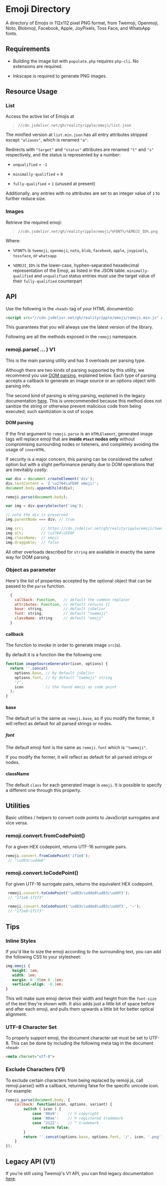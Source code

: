 # Emoji Directory
A directory of Emojis in 112x112 pixel PNG format, from Twemoji, Openmoji, Noto, Blobmoji, Facebook, Apple, JoyPixels, Toss Face, and WhatsApp fonts.  

## Requirements
 - Building the image list with `populate.php` requires `php-cli`. No extensions are required.  
 
 - Inkscape is required to generate PNG images.  

## Resource Usage

### List
Access the active list of Emojis at  
 > `//cdn.jsdelivr.net/gh/realityripple/emoji/list.json`  

The minified version at `list.min.json` has all entry attributes stripped except `"aliases"`, which is renamed `"a"`.  

Redirects with `"target"` and `"status"` attributes are renamed `"t"` and `"s"` respectively, and the status is represented by a number:  
 - `unqualified` = `-1`  
 
 - `minimally-qualified` = `0`  
 
 - `fully-qualified` = `1` (unused at present)  

Additionally, any entries with no attributes are set to an integer value of `1` to further reduce size.  

### Images
Retrieve the required emoji:  
 > `//cdn.jsdelivr.net/gh/realityripple/emoji/%FONT%/%EMOJI_ID%.png`  

Where:  

 - `%FONT%` is `twemoji`, `openmoji`, `noto`, `blob`, `facebook`, `apple`, `joypixels`, `tossface`, or `whatsapp`  

 - `%EMOJI_ID%` is the lower-case, hyphen-separated hexadecimal representation of the Emoji, as listed in the JSON table. `minimally-qualified` and `unqualified` status entries must use the target value of their `fully-qualified` counterpart  

## API

Use the following in the `<head>` tag of your HTML document(s):

```html
<script src="//cdn.jsdelivr.net/gh/realityripple/emoji/remoji.min.js" crossorigin="anonymous"></script>
```

This guarantees that you will always use the latest version of the library.

Following are all the methods exposed in the `remoji` namespace.

### remoji.parse( ... ) V1

This is the main parsing utility and has 3 overloads per parsing type.

Although there are two kinds of parsing supported by this utility, we recommend you use [DOM parsing](#dom-parsing), explained below. Each type of parsing accepts a callback to generate an image source or an options object with parsing info.

The second kind of parsing is string parsing, explained in the legacy documentation [here](https://github.com/jdecked/twemoji/blob/main/LEGACY.md#string-parsing). This is unrecommended because this method does not sanitize the string or otherwise prevent malicious code from being executed; such sanitization is out of scope.

#### DOM parsing

If the first argument to `remoji.parse` is an `HTMLElement`, generated image tags will replace emoji that are **inside `#text` nodes only** without compromising surrounding nodes or listeners, and completely avoiding the usage of `innerHTML`.

If security is a major concern, this parsing can be considered the safest option but with a slight performance penalty due to DOM operations that are inevitably *costly*.

```js
var div = document.createElement('div');
div.textContent = 'I \u2764\uFE0F emoji!';
document.body.appendChild(div);

remoji.parse(document.body);

var img = div.querySelector('img');

// note the div is preserved
img.parentNode === div; // true

img.src;        // https://cdn.jsdelivr.net/gh/realityripple/emoji/twemoji/2764.png
img.alt;        // \u2764\uFE0F
img.className;  // emoji
img.draggable;  // false

```

All other overloads described for `string` are available in exactly the same way for DOM parsing.

### Object as parameter

Here's the list of properties accepted by the optional object that can be passed to the `parse` function.

```js
  {
    callback: Function,   // default the common replacer
    attributes: Function, // default returns {}
    base: string,         // default jsDelivr
    font: string,         // default "twemoji"
    className: string     // default "emoji"
  }
```

#### callback

The function to invoke in order to generate image `src`(s).

By default it is a function like the following one:

```js
function imageSourceGenerator(icon, options) {
  return ''.concat(
    options.base, // by default jsDelivr
    options.font, // by default "twemoji" string
    '/',
    icon          // the found emoji as code point
  );
}
```

#### base

The default url is the same as `remoji.base`, so if you modify the former, it will reflect as default for all parsed strings or nodes.

##### font

The default emoji font is the same as `remoji.font` which is `"twemoji"`.

If you modify the former, it will reflect as default for all parsed strings or nodes.

#### className

The default `class` for each generated image is `emoji`. It is possible to specify a different one through this property.

## Utilities

Basic utilities / helpers to convert code points to JavaScript surrogates and vice versa.

### remoji.convert.fromCodePoint()

For a given HEX codepoint, returns UTF-16 surrogate pairs.

```js
remoji.convert.fromCodePoint('1f1e8');
 // "\ud83c\udde8"
```

### remoji.convert.toCodePoint()

For given UTF-16 surrogate pairs, returns the equivalent HEX codepoint.

```js
 remoji.convert.toCodePoint('\ud83c\udde8\ud83c\uddf3');
 // "1f1e8-1f1f3"

 remoji.convert.toCodePoint('\ud83c\udde8\ud83c\uddf3', '~');
 // "1f1e8~1f1f3"
```

## Tips

### Inline Styles

If you'd like to size the emoji according to the surrounding text, you can add the following CSS to your stylesheet:

```css
img.emoji {
   height: 1em;
   width: 1em;
   margin: 0 .05em 0 .1em;
   vertical-align: -0.1em;
}
```

This will make sure emoji derive their width and height from the `font-size` of the text they're shown with. It also adds just a little bit of space before and after each emoji, and pulls them upwards a little bit for better optical alignment.

### UTF-8 Character Set

To properly support emoji, the document character set must be set to UTF-8. This can be done by including the following meta tag in the document `<head>`

```html
<meta charset="utf-8">
```

### Exclude Characters (V1)

To exclude certain characters from being replaced by remoji.js, call remoji.parse() with a callback, returning false for the specific unicode icon. For example:

```js
remoji.parse(document.body, {
    callback: function(icon, options, variant) {
        switch ( icon ) {
            case '00a9':    // © copyright
            case '00ae':    // ® registered trademark
            case '2122':    // ™ trademark
                return false;
        }
        return ''.concat(options.base, options.font, '/', icon, '.png');
    }
});
```

## Legacy API (V1)

If you're still using Twemoji's V1 API, you can find legacy documentation [here](https://github.com/jdecked/twemoji/blob/main/LEGACY.md).
